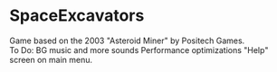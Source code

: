 # SpaceExcavators
Game based on the 2003 "Asteroid Miner" by Positech Games.  
To Do:
BG music and more sounds
Performance optimizations
"Help" screen on main menu.